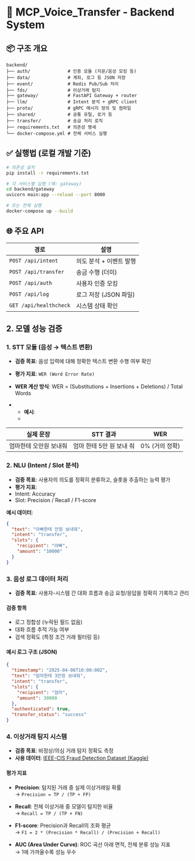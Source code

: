 # 🧠 MCP_Voice_Transfer - Backend System

## 📦 구조 개요

```
backend/
├── auth/              # 인증 모듈 (지문/음성 모킹 등)
├── data/              # 계좌, 로그 등 JSON 저장
├── event/             # Redis Pub/Sub 처리
├── fds/               # 이상거래 탐지
├── gateway/           # FastAPI Gateway + router
├── llm/               # Intent 분석 + gRPC client
├── proto/             # gRPC 메시지 정의 및 컴파일
├── shared/            # 공통 유틸, 로거 등
├── transfer/          # 송금 처리 로직
├── requirements.txt   # 의존성 명세
└── docker-compose.yml # 전체 서비스 실행
```

## ✅ 실행법 (로컬 개발 기준)

```bash
# 의존성 설치
pip install -r requirements.txt

# 각 서비스별 실행 (예: gateway)
cd backend/gateway
uvicorn main:app --reload --port 8000

# 또는 전체 실행
docker-compose up --build
```

## 🌐 주요 API

| 경로                | 설명                  |
|---------------------|-----------------------|
| `POST /api/intent`  | 의도 분석 + 이벤트 발행 |
| `POST /api/transfer`| 송금 수행 (더미)        |
| `POST /api/auth`    | 사용자 인증 모킹        |
| `POST /api/log`     | 로그 저장 (JSON 파일)   |
| `GET /api/healthcheck` | 시스템 상태 확인     |






## 2. 모델 성능 검증

###  1. STT 모듈 (음성 → 텍스트 변환)

- **검증 목표**: 음성 입력에 대해 정확한 텍스트 변환 수행 여부 확인
- **평가 지표**: `WER (Word Error Rate)`
- **WER 계산 방식**: WER = (Substitutions + Insertions + Deletions) / Total Words

- - **예시**:
  - 
| 실제 문장              | STT 결과                         | WER |
|------------------------|----------------------------------|-----|
| 엄마한테 오만원 보내줘 | 엄마 한테 5만 원 보내 줘         | 0% (거의 정확) |


### 2. NLU (Intent / Slot 분석)

- **검증 목표**: 사용자의 의도를 정확히 분류하고, 슬롯을 추출하는 능력 평가
- **평가 지표**:
- Intent: Accuracy
- Slot: Precision / Recall / F1-score

**예시 데이터**:

```json
{
  "text": "아빠한테 만원 보내줘",
  "intent": "transfer",
  "slots": {
    "recipient": "아빠",
    "amount": "10000"
  }
}
```

### 3. 음성 로그 데이터 처리

- **검증 목표**: 사용자-시스템 간 대화 흐름과 송금 요청/응답을 정확히 기록하고 관리

#### 검증 항목
- 로그 정합성 (누락된 필드 없음)
- 대화 흐름 추적 가능 여부
- 검색 정확도 (특정 조건 거래 필터링 등)

#### 예시 로그 구조 (JSON)
```json
{
  "timestamp": "2025-04-06T10:00:00Z",
  "text": "엄마한테 3만원 보내줘",
  "intent": "transfer",
  "slots": {
    "recipient": "엄마",
    "amount": 30000
  },
  "authenticated": true,
  "transfer_status": "success"
}
```

### 4. 이상거래 탐지 시스템

- **검증 목표**: 비정상/의심 거래 탐지 정확도 측정
- **사용 데이터**: [IEEE-CIS Fraud Detection Dataset (Kaggle)](https://www.kaggle.com/competitions/ieee-fraud-detection)

#### 평가 지표

- **Precision**: 탐지된 거래 중 실제 이상거래일 확률  
  → `Precision = TP / (TP + FP)`
  
- **Recall**: 전체 이상거래 중 모델이 탐지한 비율  
  → `Recall = TP / (TP + FN)`
  
- **F1-score**: Precision과 Recall의 조화 평균  
  → `F1 = 2 * (Precision * Recall) / (Precision + Recall)`
  
- **AUC (Area Under Curve)**: ROC 곡선 아래 면적, 전체 분류 성능 지표  
  → 1에 가까울수록 성능 우수




